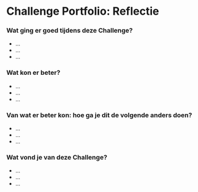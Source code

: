 # Challenge Portfolio: Reflectie

### Wat ging er goed tijdens deze Challenge?
- ...
- ...
- ...

### Wat kon er beter?
- ...
- ...
- ...

### Van wat er beter kon: hoe ga je dit de volgende anders doen?
- ...
- ...
- ...

### Wat vond je van deze Challenge? 
- ...
- ...
- ...